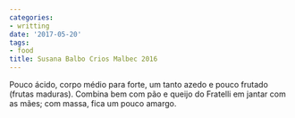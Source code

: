 ```yaml
---
categories:
- writting
date: '2017-05-20'
tags:
- food
title: Susana Balbo Crios Malbec 2016
---
```


Pouco ácido, corpo médio para forte, um tanto azedo e pouco frutado (frutas maduras). Combina bem com pão e queijo do Fratelli em jantar com as mães; com massa, fica um pouco amargo.

